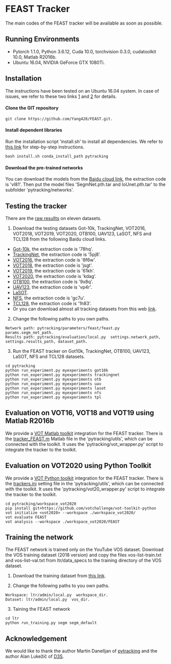 # FEAST Tracker

The main codes of the FEAST tracker will be available as soon as possible.

## Running Environments
* Pytorch 1.1.0, Python 3.6.12, Cuda 10.0, torchvision 0.3.0, cudatoolkit 10.0, Matlab R2016b.
* Ubuntu 16.04, NVIDIA GeForce GTX 1080Ti.

## Installation
The instructions have been tested on an Ubuntu 16.04 system. In case of issues, we refer to these two links [1](https://github.com/alanlukezic/d3s) and [2](https://github.com/visionml/pytracking) for details.

#### Clone the GIT repository
```
git clone https://github.com/Yang428/FEAST.git.
```

#### Install dependent libraries
Run the installation script 'install.sh' to install all dependencies. We refer to [this link](https://github.com/visionml/pytracking/blob/master/INSTALL.md) for step-by-step instructions.
```
bash install.sh conda_install_path pytracking
```

#### Download the pre-trained networks
You can download the models from the [Baidu cloud link](https://pan.baidu.com/s/1mb2bP-4OAW2onoI-2wInmg?pwd=vl81), the extraction code is 'vl81'. Then put the model files 'SegmNet.pth.tar and IoUnet.pth.tar' to the subfolder 'pytracking/networks'.

## Testing the tracker
There are the [raw resullts](https://github.com/Yang428/FEAST/tree/master/resultsOnBenchmarks) on eleven datasets. 
1) Download the testing datasets Got-10k, TrackingNet, VOT2016, VOT2018, VOT2019, VOT2020, OTB100, UAV123, LaSOT, NFS and TCL128 from the following Baidu cloud links.
* [Got-10k](https://pan.baidu.com/s/1t_PvpIicHc0U9yR4upf-cA), the extraction code is '78hq'.
* [TrackingNet](https://pan.baidu.com/s/1BKtc4ndh_QrMiXF4fBB2sQ), the extraction code is '5pj8'.
* [VOT2016](https://pan.baidu.com/s/1iU88Aqq9mvv9V4ZwY4gUuw), the extraction code is '8f6w'.
* [VOT2018](https://pan.baidu.com/s/1ztAfNwahpDBDssnEYONDuw), the extraction code is 'jsgt'.
* [VOT2019](https://pan.baidu.com/s/1vf7l4sQMCxZY_fDsHkuwTA), the extraction code is '61kh'.
* [VOT2020](https://pan.baidu.com/s/16PFiEdnYQDIGh4ZDxeNB_w), the extraction code is 'kdag'.
* [OTB100](https://pan.baidu.com/s/1TC6BF9erhDCENGYElfS3sw), the extraction code is '9x8q'.
* [UAV123](https://pan.baidu.com/share/init?surl=OAUG8IrdqTRpGbK4Nv-bhA), the extraction code is 'vp4r'.
* [LaSOT](https://pan.baidu.com/s/1KBlrWGOFH9Fe85pCWN5ZkA&shfl=sharepset#list/path=%2F).
* [NFS](https://pan.baidu.com/share/init?surl=72r0r4y6UhAxzjc359yt6A), the extraction code is 'gc7u'.
* [TCL128](https://pan.baidu.com/share/init?surl=P4i63SrHhxMPShv7mWYZqg), the extraction code is '1h83'.
* Or you can download almost all tracking datasets from this web [link](https://blog.csdn.net/laizi_laizi/article/details/105447947#VisDrone_77).

2) Change the following paths to you own paths.
```
Network path: pytracking/parameters/feast/feast.py  params.segm_net_path.
Results path: pytracking/evaluation/local.py  settings.network_path, settings.results_path, dataset_path.
```
3) Run the FEAST tracker on Got10k, TrackingNet, OTB100, UAV123, LaSOT, NFS and TCL128 datasets.
```
cd pytracking
python run_experiment.py myexperiments got10k
python run_experiment.py myexperiments trackingnet
python run_experiment.py myexperiments otb
python run_experiment.py myexperiments uav
python run_experiment.py myexperiments lasot
python run_experiment.py myexperiments nfs
python run_experiment.py myexperiments tpl
```

## Evaluation on VOT16, VOT18 and VOT19 using Matlab R2016b
We provide a [VOT Matlab toolkit](https://github.com/votchallenge/toolkit-legacy) integration for the FEAST tracker. There is the [tracker_FEAST.m](https://github.com/Yang428/FEAST/tree/master/pytracking/utils) Matlab file in the 'pytracking/utils', which can be connected with the toolkit. It uses the 'pytracking/vot_wrapper.py' script to integrate the tracker to the toolkit.

## Evaluation on VOT2020 using Python Toolkit
We provide a [VOT Python toolkit](https://github.com/votchallenge/toolkit) integration for the FEAST tracker. There is the [trackers.ini](https://github.com/Yang428/FEAST/tree/master/pytracking/utils) setting file in the 'pytracking/utils', which can be connected with the toolkit. It uses the 'pytracking/vot20_wrapper.py' script to integrate the tracker to the toolkit.
```
cd pytracking/workspace_vot2020
pip install git+https://github.com/votchallenge/vot-toolkit-python
vot initialize <vot2020> --workspace ./workspace_vot2020/
vot evaluate FEAST
vot analysis --workspace ./workspace_vot2020/FEAST
```

## Training the network
The FEAST network is trained only on the YouTube VOS dataset. Download the VOS training dataset (2018 version) and copy the files vos-list-train.txt and vos-list-val.txt from ltr/data_specs to the training directory of the VOS dataset.
1) Download the training dataset from [this link](https://youtube-vos.org/challenge/2018/).

2) Change the following paths to you own paths.
```
Workspace: ltr/admin/local.py  workspace_dir.
Dataset: ltr/admin/local.py  vos_dir.
```
3) Taining the FEAST network
```
cd ltr
python run_training.py segm segm_default
```

## Acknowledgement
We would like to thank the author Martin Danelljan of [pytracking](https://github.com/visionml/pytracking) and the author Alan Lukežič of [D3S](https://github.com/alanlukezic/d3s).
